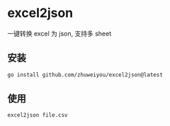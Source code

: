 # excel2json

一键转换 excel 为 json, 支持多 sheet

## 安装

```bash
go install github.com/zhuweiyou/excel2json@latest
```

## 使用

```bash
excel2json file.csv
```